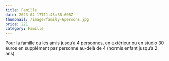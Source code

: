 ```yaml
---
title: Famille
date: 2023-04-17T11:43:38.608Z
thumbnail: /image/family-6persons.jpg
price: 221
category: Famille
---
```

Pour la famille ou les amis jusqu’à 4 personnes, en extérieur ou en studio
30 euros en supplément par personne au-delà de 4 (hormis enfant jusqu’à 2 ans)